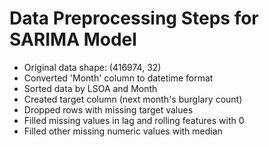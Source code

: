 # Data Preprocessing Steps for SARIMA Model

- Original data shape: (416974, 32)
- Converted 'Month' column to datetime format
- Sorted data by LSOA and Month
- Created target column (next month's burglary count)
- Dropped rows with missing target values
- Filled missing values in lag and rolling features with 0
- Filled other missing numeric values with median
